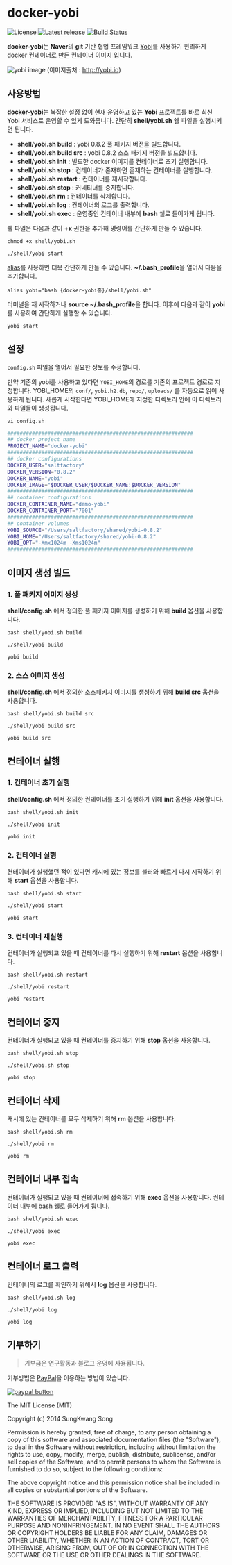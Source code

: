 # docker-yobi

![License](https://img.shields.io/github/license/mashape/apistatus.svg)
[![Latest release](https://img.shields.io/badge/release-v0.8.2-ff69b4.svg)](https://github.com/saltfactory/docker-yobi/releases)
[![Build Status](https://travis-ci.org/saltfactory/docker-yobi.svg)](https://travis-ci.org/saltfactory/docker-yobi)


**docker-yobi**는 **Naver**의 **git** 기반 협업 프레임워크 [Yobi](http://yobi.io)를 사용하기 편리하게 docker 컨테이너로 만든 컨테이너 이미지 입니다.

![yobi image](http://assets.hibrainapps.net/images/rest/data/484?size=full&m=1435125394)
(이미지출처 : http://yobi.io)


## 사용방법

**docker-yobi**는 복잡한 설정 없이 현재 운영하고 있는 **Yobi** 프로젝트를 바로 최신 Yobi 서비스로 운영할 수 있게 도와줍니다.
간단히 **shell/yobi.sh** 쉘 파일을 실행시키면 됩니다.

- **shell/yobi.sh build** : yobi 0.8.2 풀 패키지 버전을 빌드합니다.
- **shell/yobi.sh build src** : yobi 0.8.2 소소 패키지 버전을 빌드합니다.
- **shell/yobi.sh init** : 빌드한 docker 이미지를 컨테이너로 초기 실행합니다.
- **shell/yobi.sh stop** : 컨테이너가 존재하면 존재하는 컨테이너를 실행합니다.
- **shell/yobi.sh restart** : 컨테이너를 재시작합니다.
- **shell/yobi.sh stop** : 커네티너를 중지합니다.
- **shell/yobi.sh rm** : 컨테이너를 삭제합니다.
- **shell/yobi.sh log** : 컨테이너의 로그를 출력합니다.
- **shell/yobi.sh exec** : 운영중인 컨테이너 내부에 **bash** 쉘로 들어가게 됩니다.

쉘 파일은 다음과 같이 **+x** 권한을 추가해 명령어를 간단하게 만들 수 있습니다.

```
chmod +x shell/yobi.sh
```
```
./shell/yobi start
```

[alias](http://www.linfo.org/alias.html)를 사용하면 더욱 간단하게 만들 수 있습니다. **~/.bash_profile**을 열어서 다음을 추가합니다.

```
alias yobi="bash {docker-yobi홈}/shell/yobi.sh"
```

터미널을 재 시작하거나 **source ~/.bash_profile**을 합니다. 이후에 다음과 같이 **yobi** 를 사용하여 간단하게 실행할 수 있습니다.

```
yobi start
```


## 설정

`config.sh` 파일을 열어서 필요한 정보를 수정합니다.

만약 기존의 yobi를 사용하고 있다면 `YOBI_HOME`의 경로를 기존의 프로젝트 경로로 지정합니다.
YOBI_HOME의 `conf/`, `yobi.h2.db`, `repo/`, `uploads/` 를 자동으로 읽어 사용하게 됩니다.
새롭게 시작한다면 YOBI_HOME에 지정한 디렉토리 안에 이 디렉토리와 파일들이 생성됩니다.

```
vi config.sh
```
```bash
############################################################
## docker project name
PROJECT_NAME="docker-yobi"
############################################################
## docker configurations
DOCKER_USER="saltfactory"
DOCKER_VERSION="0.8.2"
DOCKER_NAME="yobi"
DOCKER_IMAGE="$DOCKER_USER/$DOCKER_NAME:$DOCKER_VERSION"
############################################################
## container configurations
DOCKER_CONTAINER_NAME="demo-yobi"
DOCKER_CONTAINER_PORT="7001"
############################################################
## container volumes
YOBI_SOURCE="/Users/saltfactory/shared/yobi-0.8.2"
YOBI_HOME="/Users/saltfactory/shared/yobi-0.8.2"
YOBI_OPT="-Xmx1024m -Xms1024m"
############################################################
```

## 이미지 생성 빌드

### 1. 풀 패키지 이미지 생성

**shell/config.sh** 에서 정의한 풀 패키지 이미지를 생성하기 위해 **build** 옵션을 사용합니다.

```
bash shell/yobi.sh build
```
```
./shell/yobi build
```
```
yobi build
```

### 2. 소스 이미지 생성

**shell/config.sh** 에서 정의한 소스패키지 이미지를 생성하기 위해 **build src** 옵션을 사용합니다.

```
bash shell/yobi.sh build src
```
```
./shell/yobi build src
```
```
yobi build src
```

## 컨테이너 실행

### 1. 컨테이너 초기 실행
**shell/config.sh** 에서 정의한 컨테이너를 초기 실행하기 위해 **init** 옵션을 사용합니다.

```
bash shell/yobi.sh init
```
```
./shell/yobi init
```
```
yobi init
```

### 2. 컨테이너 실행
컨테이너가 실행했던 적이 있다면 캐시에 있는 정보를 불러와 빠르게 다시 시작하기 위해 **start** 옵션을 사용합니다.

```
bash shell/yobi.sh start
```
```
./shell/yobi start
```
```
yobi start
```

### 3. 컨테이너 재실행
컨테이너가 실행되고 있을 때 컨테이너를 다시 실행하기 위해 **restart** 옵션을 사용합니다.

```
bash shell/yobi.sh restart
```
```
./shell/yobi restart
```
```
yobi restart
```

## 컨테이너 중지

컨테이너가 실행되고 있을 때 컨테이너를 중지하기 위해 **stop** 옵션을 사용합니다.

```
bash shell/yobi.sh stop
```
```
./shell/yobi.sh stop
```
```
yobi stop
```

## 컨테이너 삭제

캐시에 있는 컨테이너를 모두 삭제하기 위해 **rm** 옵션을 사용합니다.

```
bash shell/yobi.sh rm
```
```
./shell/yobi rm
```
```
yobi rm
```

## 컨테이너 내부 접속
컨테이너가 실행되고 있을 때 컨테이너에 접속하기 위해 **exec** 옵션을 사용합니다. 컨테이너 내부에 bash 쉘로 들어가게 됩니다.

```
bash shell/yobi.sh exec
```
```
./shell/yobi exec
```
```
yobi exec
```

## 컨테이너 로그 출력
컨테이너의 로그를 확인하기 위해서 **log** 옵션을 사용합니다.

```
bash shell/yobi.sh log
```
```
./shell/yobi log
```
```
yobi log
```

## 기부하기

> 기부금은 연구활동과 블로그 운영에 사용됩니다.

기부방법은 [PayPal](https://www.paypal.com/cgi-bin/webscr?cmd=_donations&business=NR99D2BERKK8Y&lc=KR&item_name=donate%2esaltfactory%2enet&item_number=net%2esaltfactory%2edonate&currency_code=USD&bn=PP%2dDonationsBF%3abtn_donateCC_LG%2egif%3aNonHosted)을 이용하는 방법이 있습니다.

[![paypal button](https://www.paypalobjects.com/en_US/i/btn/btn_donateCC_LG.gif)](https://www.paypal.com/cgi-bin/webscr?cmd=_donations&business=NR99D2BERKK8Y&lc=KR&item_name=donate%2esaltfactory%2enet&item_number=net%2esaltfactory%2edonate&currency_code=USD&bn=PP%2dDonationsBF%3abtn_donateCC_LG%2egif%3aNonHosted)


The MIT License (MIT)

Copyright (c) 2014 SungKwang Song

Permission is hereby granted, free of charge, to any person obtaining a copy
of this software and associated documentation files (the "Software"), to deal
in the Software without restriction, including without limitation the rights
to use, copy, modify, merge, publish, distribute, sublicense, and/or sell
copies of the Software, and to permit persons to whom the Software is
furnished to do so, subject to the following conditions:

The above copyright notice and this permission notice shall be included in all
copies or substantial portions of the Software.

THE SOFTWARE IS PROVIDED "AS IS", WITHOUT WARRANTY OF ANY KIND, EXPRESS OR
IMPLIED, INCLUDING BUT NOT LIMITED TO THE WARRANTIES OF MERCHANTABILITY,
FITNESS FOR A PARTICULAR PURPOSE AND NONINFRINGEMENT. IN NO EVENT SHALL THE
AUTHORS OR COPYRIGHT HOLDERS BE LIABLE FOR ANY CLAIM, DAMAGES OR OTHER
LIABILITY, WHETHER IN AN ACTION OF CONTRACT, TORT OR OTHERWISE, ARISING FROM,
OUT OF OR IN CONNECTION WITH THE SOFTWARE OR THE USE OR OTHER DEALINGS IN THE
SOFTWARE.
